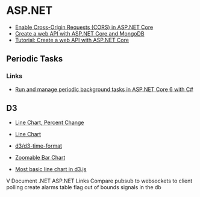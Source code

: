 # ASP.NET
- [Enable Cross-Origin Requests (CORS) in ASP.NET Core](https://learn.microsoft.com/en-us/aspnet/core/security/cors?view=aspnetcore-7.0)
- [Create a web API with ASP.NET Core and MongoDB](https://learn.microsoft.com/en-us/aspnet/core/tutorials/first-mongo-app?view=aspnetcore-6.0&tabs=visual-studio)
- [Tutorial: Create a web API with ASP.NET Core](https://learn.microsoft.com/en-us/aspnet/core/tutorials/first-web-api?view=aspnetcore-6.0&tabs=visual-studio)

## Periodic Tasks
### Links
- [Run and manage periodic background tasks in ASP.NET Core 6 with C#](https://medium.com/medialesson/run-and-manage-periodic-background-tasks-in-asp-net-core-6-with-c-578a31f4b7a3)

## D3
- [Line Chart, Percent Change](https://observablehq.com/@d3/gallery?collection=@observablehq/visualization)
- [Line Chart](https://observablehq.com/@d3/line-chart)
- [d3/d3-time-format](https://github.com/d3/d3-time-format)
- [Zoomable Bar Chart](https://observablehq.com/@d3/zoomable-bar-chart)

- [Most basic line chart in d3.js](https://d3-graph-gallery.com/graph/line_basic.html)

V Document .NET ASP.NET Links
Compare pubsub to websockets to client polling
create alarms table
flag out of bounds signals in the db